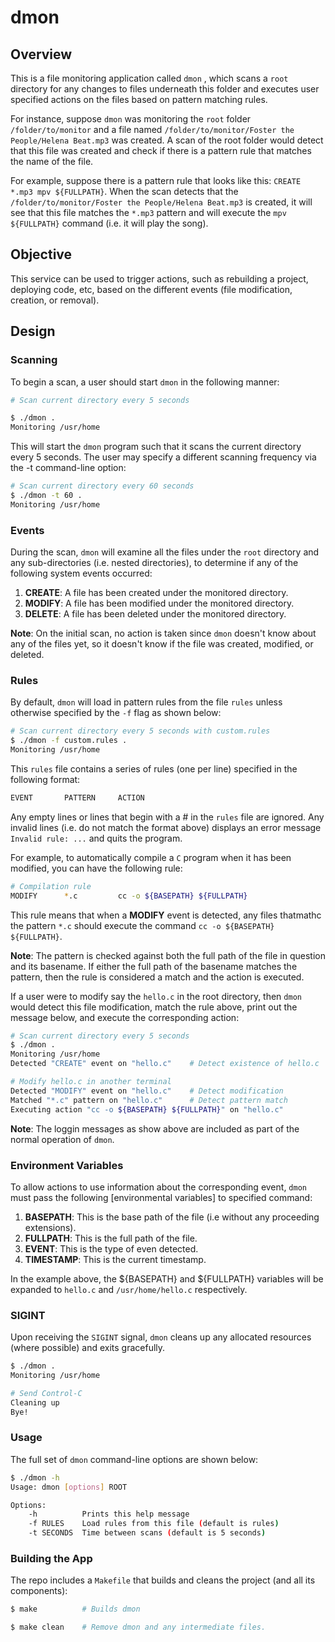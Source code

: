 # dmon #

## Overview ##

This is a file monitoring application called `dmon` , which scans a `root` directory for any changes to files underneath this folder and executes user specified actions on the files based on pattern matching rules.

For instance, suppose `dmon` was monitoring the `root` folder `/folder/to/monitor` and a file named `/folder/to/monitor/Foster the People/Helena Beat.mp3` was created. A scan of the root folder would detect that this file was created and check if there is a pattern rule that matches the name of the file.

For example, suppose there is a pattern rule that looks like this:
`CREATE *.mp3 mpv ${FULLPATH}`. When the scan detects that the `/folder/to/monitor/Foster the People/Helena Beat.mp3` is created, it will see that this file matches the `*.mp3` pattern and will execute the `mpv ${FULLPATH}` command (i.e. it will play the song).

## Objective ##

This service can be used to trigger actions, such as rebuilding a project, deploying code, etc, based on the different events (file modification, creation, or removal).


## Design ##
### Scanning ###

To begin a scan, a user should start `dmon` in the following manner:

```bash
# Scan current directory every 5 seconds

$ ./dmon .
Monitoring /usr/home
```

This will start the `dmon` program such that it scans the current directory every 5 seconds.
The user may specify a different scanning frequency via the -t command-line option:

```bash
# Scan current directory every 60 seconds
$ ./dmon -t 60 .
Monitoring /usr/home
```

### Events ###
During the scan, `dmon` will examine all the files under the `root` directory and any sub-directories (i.e. nested directories), to determine if any of the following system events occurred:

1. __CREATE__: A file has been created under the monitored directory.
2. __MODIFY__: A file has been modified under the monitored directory.
3. __DELETE__: A file has been deleted under the monitored directory.

__Note__: On the initial scan, no action is taken since `dmon` doesn't know about any of the files yet, so it doesn't know if the file was created, modified, or deleted.

### Rules ###
By default, `dmon` will load in pattern rules from the file `rules` unless otherwise specified by the `-f` flag as shown below:

```bash
# Scan current directory every 5 seconds with custom.rules
$ ./dmon -f custom.rules .
Monitoring /usr/home
```

This `rules` file contains a series of rules (one per line) specified in the following format:

```bash
EVENT       PATTERN     ACTION
```

Any empty lines or lines that begin with a # in the `rules` file are ignored. Any invalid lines (i.e. do not match the format above) displays an error message `Invalid rule: ...` and quits the program.


For example, to automatically compile a `C` program when it has been modified, you can have the following rule:

```bash
# Compilation rule
MODIFY      *.c         cc -o ${BASEPATH} ${FULLPATH}
```
This rule means that when a __MODIFY__ event is detected, any files thatmathc the pattern `*.c` should execute the command `cc -o ${BASEPATH} ${FULLPATH}`.

__Note__: The pattern is checked against both the full path of the file in question and its basename. If either the full path of the basename matches the pattern, then the rule is considered a match and the action is executed.

If a user were to modify say the `hello.c` in the root directory, then `dmon` would detect this file modification, match the rule above, print out the message below, and execute the corresponding action:

```bash
# Scan current directory every 5 seconds
$ ./dmon .
Monitoring /usr/home
Detected "CREATE" event on "hello.c"    # Detect existence of hello.c

# Modify hello.c in another terminal
Detected "MODIFY" event on "hello.c"    # Detect modification
Matched "*.c" pattern on "hello.c"      # Detect pattern match
Executing action "cc -o ${BASEPATH} ${FULLPATH}" on "hello.c"
``` 

__Note__: The loggin messages as show above are included as part of the normal operation of `dmon`.

### Environment Variables ###
To allow actions to use information about the corresponding event, `dmon` must pass the following [environmental variables] to specified command:
1. __BASEPATH__: This is the base path of the file (i.e without any proceeding extensions).
2.  __FULLPATH__: This is the full path of the file.
3. __EVENT__: This is the type of even detected.
4. __TIMESTAMP__: This is the current timestamp.

In the example above, the ${BASEPATH} and ${FULLPATH} variables will be expanded to `hello.c` and `/usr/home/hello.c` respectively.

### SIGINT ###
Upon receiving the `SIGINT` signal, `dmon` cleans up any allocated resources (where possible) and exits gracefully.

```bash
$ ./dmon .
Monitoring /usr/home

# Send Control-C
Cleaning up
Bye!
```

### Usage ###

The full set of `dmon` command-line options are shown below:

```bash
$ ./dmon -h
Usage: dmon [options] ROOT

Options:
    -h          Prints this help message
    -f RULES    Load rules from this file (default is rules)
    -t SECONDS  Time between scans (default is 5 seconds)
```

### Building the App ###
The repo includes a `Makefile` that builds and cleans the project (and all its components):

```bash
$ make          # Builds dmon

$ make clean    # Remove dmon and any intermediate files. 

```
